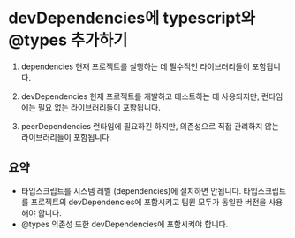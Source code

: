 # devDependencies에 typescript와 @types 추가하기

1. dependencies
   현재 프로젝트를 실행하는 데 필수적인 라이브러리들이 포함됩니다.

2. devDependencies
   현재 프로젝트를 개발하고 테스트하는 데 사용되지만, 런타임에는 필요 없는 라이브러리들이 포함됩니다.

3. peerDependencies
   런타임에 필요하긴 하지만, 의존성으르 직접 관리하지 않는 라이브러리들이 포함됩니다.

## 요약

- 타입스크립트를 시스템 레벨 (dependencies)에 설치하면 안됩니다. 타입스크립트를 프로젝트의 devDependencies에 포함시키고 팀원 모두가 동일한 버전을 사용해야 합니다.
- @types 의존성 또한 devDependencies에 포함시켜야 합니다.
